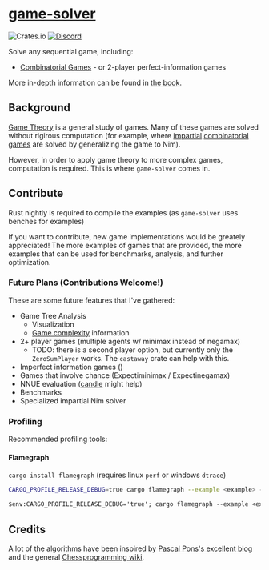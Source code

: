# [game-solver](https://leodog896.github.io/game-solver)

![Crates.io](https://img.shields.io/crates/v/game-solver)
[![Discord](https://img.shields.io/discord/1140401094338556009)](https://discord.gg/VjbCyaX29C)

Solve any sequential game, including:
- [Combinatorial Games](https://en.wikipedia.org/wiki/Combinatorial_game_theory) - or 2-player perfect-information games

More in-depth information can be found in [the book](https://leodog896.github.io/game-solver/book).

## Background

[Game Theory](https://en.wikipedia.org/wiki/Game_theory) is a general study of games. Many of these games are solved without rigirous computation (for example, where [impartial](https://en.wikipedia.org/wiki/Impartial_game) [combinatorial games](https://en.wikipedia.org/wiki/Combinatorial_game_theory) are solved by generalizing the game to Nim).

However, in order to apply game theory to more complex games, computation is required. This is where `game-solver` comes in.

## Contribute

Rust nightly is required to compile the examples (as `game-solver` uses benches for examples)

If you want to contribute, new game implementations would be greately appreciated!
The more examples of games that are provided, the more examples that can be used
for benchmarks, analysis, and further optimization.

### Future Plans (Contributions Welcome!)

These are some future features that I've gathered:

- Game Tree Analysis
    - Visualization
    - [Game complexity](https://en.wikipedia.org/wiki/Game_complexity) information
- 2+ player games (multiple agents w/ minimax instead of negamax)
  - TODO: there is a second player option, but currently only the `ZeroSumPlayer` works. The `castaway` crate can help with this.
- Imperfect information games ()
- Games that involve chance (Expectiminimax / Expectinegamax)
- NNUE evaluation ([candle](https://github.com/huggingface/candle) might help)
- Benchmarks
- Specialized impartial Nim solver

### Profiling

Recommended profiling tools:

#### Flamegraph

`cargo install flamegraph` (requires linux `perf` or windows `dtrace`)

```sh
CARGO_PROFILE_RELEASE_DEBUG=true cargo flamegraph --example <example> -- <args>
```

```ps
$env:CARGO_PROFILE_RELEASE_DEBUG='true'; cargo flamegraph --example <example> -- <args>; $env:CARGO_PROFILE_RELEASE_DEBUG=$null
```

## Credits

A lot of the algorithms have been inspired by [Pascal Pons's excellent blog](http://blog.gamesolver.org/solving-connect-four/)
and the general [Chessprogramming wiki](https://www.chessprogramming.org/Main_Page).
